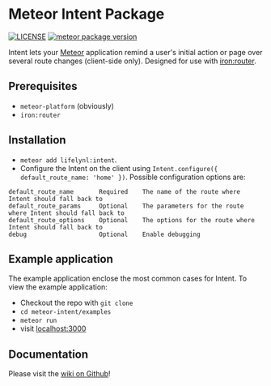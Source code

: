 # Meteor Intent Package
[![LICENSE](http://img.shields.io/badge/LICENSE-MIT-brightgreen.svg)](http://opensource.org/licenses/MIT) [![meteor package version](http://img.shields.io/badge/atmosphere-1.0.0-brightgreen.svg)](https://atmospherejs.com/lifelynl/intent)

Intent lets your [Meteor](https://github.com/meteor/meteor) application remind a user's initial action or page over several route changes (client-side only). Designed for use with [iron:router](https://github.com/iron-meteor/iron-router).

## Prerequisites

- `meteor-platform` (obviously)
- `iron:router`

## Installation

- `meteor add lifelynl:intent`.
- Configure the Intent on the client using `Intent.configure({ default_route_name: 'home' })`. Possible configuration options are:

```
default_route_name       Required    The name of the route where Intent should fall back to
default_route_params     Optional    The parameters for the route where Intent should fall back to
default_route_options    Optional    The options for the route where Intent should fall back to
debug                    Optional    Enable debugging
```

## Example application

The example application enclose the most common cases for Intent. To view the example application:
- Checkout the repo with `git clone`
- `cd meteor-intent/examples`
- `meteor run`
- visit [localhost:3000](http://localhost:3000)

## Documentation

Please visit the [wiki on Github](https://github.com/lifelynl/meteor-intent/wiki/)!
